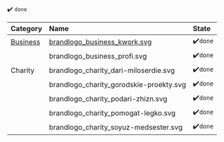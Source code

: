 :heavy_check_mark: `done` 

| **Category** | **Name** | **State** |
|:-----|:---------------|:---|
|[Business](summa-design/brand-logo/tree/main/assets/Business)|[brandlogo_business_kwork.svg](summa-design/brand-logo/blob/main/assets/Business/brandlogo_business_kwork.svg)|:heavy_check_mark:`done`|
|     |brandlogo_business_profi.svg|:heavy_check_mark:`done`|
|Charity|brandlogo_charity_dari-miloserdie.svg|:heavy_check_mark:`done`|
|     |brandlogo_charity_gorodskie-proekty.svg|:heavy_check_mark:`done`|
|     |brandlogo_charity_podari-zhizn.svg|:heavy_check_mark:`done`|
|     |brandlogo_charity_pomogat-legko.svg|:heavy_check_mark:`done`|
|     |brandlogo_charity_soyuz-medsester.svg|:heavy_check_mark:`done`|
